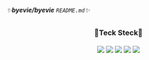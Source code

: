 ###### ✨**byevie/byevie** `README.md`✨
<div align="center">
  <h3>🚀Teck Steck🚀</h3>
  <h6><img src="https://img.shields.io/badge/PhotoShop-31A8FF?style=for-the-badge&logo=Adobe Photoshop&logoColor=white"/>
  <img src="https://img.shields.io/badge/Illustrator-FF9A00?style=for-the-badge&logo=Adobe Illustrator&logoColor=white"/>
  <img src="https://img.shields.io/badge/HTML-E34F26?style=for-the-badge&logo=HTML5&logoColor=white"/>
  <img src="https://img.shields.io/badge/CSS-1572B6?style=for-the-badge&logo=CSS3&logoColor=white"/>
  <img src="https://img.shields.io/badge/JavaScript-F7DF1E?style=for-the-badge&logo=JavaScript&logoColor=white"/></h6>
</div>

